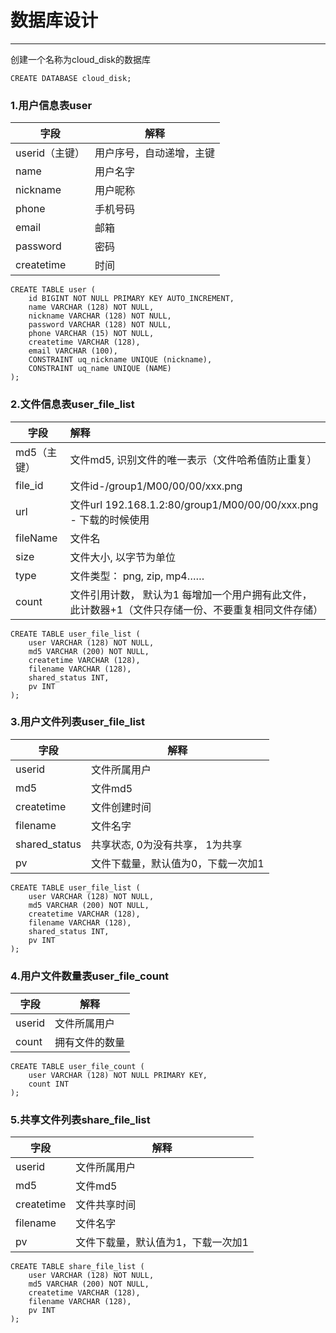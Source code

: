 # 数据库设计

---

创建一个名称为cloud_disk的数据库 

```mysql
CREATE DATABASE cloud_disk;
```

### 1.用户信息表user

| 字段           | 解释                     |
| -------------- | ------------------------ |
| userid（主键） | 用户序号，自动递增，主键 |
| name           | 用户名字                 |
| nickname       | 用户昵称                 |
| phone          | 手机号码                 |
| email          | 邮箱                     |
| password       | 密码                     |
| createtime     | 时间                     |

```mysql
CREATE TABLE user (
    id BIGINT NOT NULL PRIMARY KEY AUTO_INCREMENT,
    name VARCHAR (128) NOT NULL,
    nickname VARCHAR (128) NOT NULL,
    password VARCHAR (128) NOT NULL,
    phone VARCHAR (15) NOT NULL,
    createtime VARCHAR (128),
    email VARCHAR (100),
    CONSTRAINT uq_nickname UNIQUE (nickname),
    CONSTRAINT uq_name UNIQUE (NAME)
);
```

### 2.文件信息表user_file_list

| 字段        | 解释                                                         |
| ----------- | :----------------------------------------------------------- |
| md5（主键） | 文件md5, 识别文件的唯一表示（文件哈希值防止重复）            |
| file_id     | 文件id-/group1/M00/00/00/xxx.png                             |
| url         | 文件url 192.168.1.2:80/group1/M00/00/00/xxx.png - 下载的时候使用 |
| fileName    | 文件名                                                       |
| size        | 文件大小, 以字节为单位                                       |
| type        | 文件类型： png, zip, mp4……                                   |
| count       | 文件引用计数， 默认为1    每增加一个用户拥有此文件，此计数器+1（文件只存储一份、不要重复相同文件存储） |

```mysql
CREATE TABLE user_file_list (
    user VARCHAR (128) NOT NULL,
    md5 VARCHAR (200) NOT NULL,
    createtime VARCHAR (128),
    filename VARCHAR (128),
    shared_status INT,
    pv INT
);
```

### 3.用户文件列表user_file_list

| 字段          | 解释                               |
| ------------- | ---------------------------------- |
| userid        | 文件所属用户                       |
| md5           | 文件md5                            |
| createtime    | 文件创建时间                       |
| filename      | 文件名字                           |
| shared_status | 共享状态, 0为没有共享， 1为共享    |
| pv            | 文件下载量，默认值为0，下载一次加1 |

```mysql
CREATE TABLE user_file_list (
    user VARCHAR (128) NOT NULL,
    md5 VARCHAR (200) NOT NULL,
    createtime VARCHAR (128),
    filename VARCHAR (128),
    shared_status INT,
    pv INT
);
```

### 4.用户文件数量表user_file_count

| 字段   | 解释           |
| ------ | -------------- |
| userid | 文件所属用户   |
| count  | 拥有文件的数量 |

```mysql
CREATE TABLE user_file_count (
    user VARCHAR (128) NOT NULL PRIMARY KEY,
    count INT
);
```

### 5.共享文件列表share_file_list

| 字段       | 解释                               |
| ---------- | ---------------------------------- |
| userid     | 文件所属用户                       |
| md5        | 文件md5                            |
| createtime | 文件共享时间                       |
| filename   | 文件名字                           |
| pv         | 文件下载量，默认值为1，下载一次加1 |

```mysql
CREATE TABLE share_file_list (
    user VARCHAR (128) NOT NULL,
    md5 VARCHAR (200) NOT NULL,
    createtime VARCHAR (128),
    filename VARCHAR (128),
    pv INT
);
```















